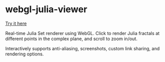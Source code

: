 # webgl-julia-viewer

[Try it here](https://ekzhang.github.io/webgl-julia-viewer/)

Real-time Julia Set renderer using WebGL. Click to render Julia fractals at different points in the complex plane, and scroll to zoom in/out.

Interactively supports anti-aliasing, screenshots, custom link sharing, and rendering options.
